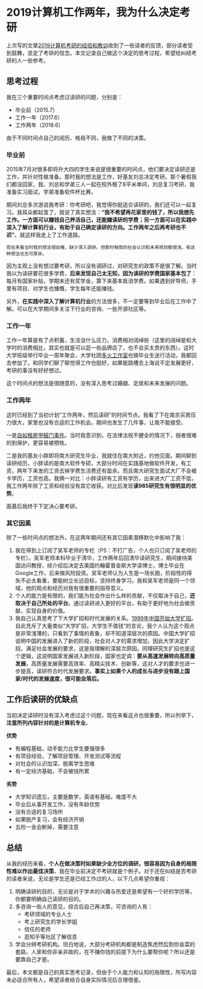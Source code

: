 # 2019计算机工作两年，我为什么决定考研
上次写的文章[2019计算机考研的经验和教训](https://blog.adolphlwq.xyz/2019-postgraduate-exam-lessons/)收到了一些读者的反馈，部分读者受到鼓舞，坚定了考研的信念。本文记录自己做这个决定的思考过程，希望给纠结考研的人一些参考。

## 思考过程
我在三个重要时间点考虑过读研的问题，分别是：
- 毕业前（2015.7）
- 工作一年（2017.6）
- 工作两年（2018.6）

由于不同时间点自己的阅历、格局不同，我做了不同的决策。

### 毕业前
2015年7月对很多即将升大四的学生来说是很重要的时间点，他们要决定读研还是工作，并针对性做准备。那时我的想法是工作，好基友刘总决定考研。那个暑假我们都没回家，我、刘总和学弟三人一起在校外租了8平米单间，刘总复习考研，我准备实习面试，学弟准备软件杯比赛。

期间刘总多次游说我考研：你考研吧，我觉得你挺适合读研的，我们还可以一起复习。我耳朵都起茧了，就说了真实想法：**“我不希望再花家里的钱了，所以我想先工作。一方面可以赚钱自己养活自己，还能赚读研的学费；另一方面可以在实践中深入了解计算机行业，有助于自己确定读研的方向。工作两年之后再考研也不迟”**。就这样我走上了工作道路。

`现在来看当时我的想法很幼稚，缺少深入调研。但那时候我的社会认识和未来规划都很浅，有这种想法也无可厚非。`

因为主观上没有想过要考研，所以没有调研过，对研究生的政策不是很了解。当时我以为读研要花很多学费，**后来发现自己太无知，因为读研的学费国家基本包了**：每月有国家补贴，学期末还有奖学金，算下来基本抵消学费。如果遇到好导师，手里有项目、对学生也慷慨，学生每年还能赚钱。

另外，**在实践中深入了解计算机行业**的方法很多，不一定要等到毕业后在工作中了解。可以在大学期间多关注下行业的咨询、一些开源社区等。

### 工作一年
工作一年算是有了点积蓄，生活没什么压力，消费相对阔绰些（这里的阔绰是和大学时的消费相比，其实也就是可以逛一些品牌店了，也不会买太贵的东西）。这时大学班级举行毕业一周年聚会，大学社团[多火工作室](https://www.duohuo.org/)也搞毕业生送行活动，我都回去参加了。和同学们聊了聊觉得工作也挺好，如果能跳槽去上海说不定发展更好，考研的事没有好好想过。

这个时间点的想法是很随意的，没有深入思考过婚姻、定居和未来发展的问题。

### 工作两年
这时已经到了当初计划“工作两年，然后读研”的时间节点。我看了下在南京买房压力很大，家里也没有合适的工作机会。期间也发生了几件事，让我不能接受。

一是[自如租房甲醛门事件](http://finance.sina.com.cn/zt_d/ziroom/)。当时我意识到，在法律法规不健全的情况下，弱者很难的到保护，更容易被牺牲。

二是我的基友小胖即将南大研究生毕业，我就住在南大附近，约他见面。期间聊到读研经历，小胖读的是南大软件专硕，大部分时间在实践基地做软件开发，有工资，两年下来发的工资去掉学费生活费还有盈余。而且南大研究生面试大厂不会被卡学历，工资也高。我俩一对比：小胖读研有工资有学历，出来进大厂工资不低，我工作两年除了工资和经验没有其它收获。对比后发现**读985研究生有很明显的优势**。

面基后我终于下定决心要考研。

### 其它因素
除了一些时间点的想法外，在这两年期间还有其它因素潜移默化中影响了我：
1. 我在得到上订阅了吴军老师的专栏（PS：不打广告，个人也只订阅了吴老师的专栏）。吴军老师本科毕业于清华，工作两年后回清华读研究生，期间接待美国访问教授，经介绍后决定去美国约翰霍普金斯大学读博士，博士毕业在Google工作，后来做风险投资。吴军老师认为人生是一场长跑，阶段性的得失不必太看重，要能树立长远目标，坚持终身学习。我和吴军老师是同一个领域，他的观点和经历对我有很重要的指导意义。
2. 个人的能力是有限的，我们能为社会作出什么样的贡献，不仅取决于自己，**还取决于自己所处的平台**。通过读研进入更好的平台，有助于更好地为社会做贡献，实现自身的价值。
3. 我自己认真思考了下大学扩招和时代发展的关系。[1999年中国开始大学扩招](https://baike.baidu.com/item/%E5%A4%A7%E5%AD%A6%E6%89%A9%E6%8B%9B/3705148)。自此充斥了大量类似“大学扩招，大学生不值钱”的言论，我个人认为这个观点是非常浅薄的，只看到了事情的表象，却不知道深层次的原因。中国大学扩招说明中国的发展进入了新的阶段，社会对人才的需求增加，因此大学决定扩招，满足社会发展的要求，这是我理解的深层次原因。同理研究生扩招也是这个逻辑，这说明国家发展进入新阶段，国家也定调：**要从高速发展转向高质量发展**，高质量发展需要高效率、高精尖技术、创新等，这对人才的要求也进一步提高，读研符合时代发展要求。**事实上如果个人的成长与进步没有跟上国家/时代的发展速度，很可能会落后。**

## 工作后读研的优缺点
当初决定读研时没有深入考虑过这个问题，现在来看这点也很重要，所以列举下，**注意所列内容针对的是计算机专业**。

**优势**
- 有编程基础，动手能力比学生要强很多
- 有项目经验，了解项目管理、开发测试等流程
- 对社会的认识加深，脱离学生思维
- 有一定经济基础，不会被钱所累

**劣势**
- 大学知识遗忘，主要是数学，英语有基础，难度不大
- 毕业后从事开发工作，没有年龄优势
- 没有合适的复习场所
- 如果脱产复习，会有经济开销
- 五险一金会断掉，需要注意

## 总结
从我的经历来看，**个人在做决策时如果缺少全方位的调研，很容易因为自身的局限性难以作出最佳决策**，我在毕业前决定不考研就是个例子。对于还在纠结是否考研的读者来说，无论是学生还是已经工作过的人，以下几点希望你重视：
1. 明确读研的目的，无论是对于学术的兴趣与热爱还是希望有一个好的学历等，你都要明确自己读研的目的。
2. 多咨询一些人的意见，综合后自己再决策，可咨询的人有：
    - 考研领域的专业人士
    - 考上研究生的学长学姐
    - 信任的老师
    - 逛知乎等社区了解信息
3. 学会分辨考研机构。坦白地说，大部分考研机构都是制造焦虑然后割你韭菜的套路，人家和你非亲非故的，在不赚你钱的前提下为什么要帮你呢？所以还是要靠自己才是。

最后，本文都是自己的真实思考记录，但由于个人能力和认知的局限性，所写内容未必适合所有人，希望读者结合自身实际情况后合理借鉴。